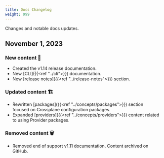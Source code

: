 ```yaml
---
title: Docs Changelog
weight: 999
---
```


Changes and notable docs updates.

<!---
new: 🎉
changed/fixed: 🏗️
removed: 🗑️
moved: 🗺️
-->

## November 1, 2023

### New content 🎉
* Created the v1.14 release documentation.  
* New [CLI]({{<ref "../cli">}}) documentation.  
* New [release notes]({{<ref "../release-notes">}}) section.  

### Updated content 🏗️

* Rewritten [packages]({{<ref "../concepts/packages">}}) section focused on Crossplane configuration packages.
* Expanded [providers]({{<ref "../concepts/providers">}}) content related to using Provider packages.

### Removed content 🗑️ 
* Removed end of support v1.11 documentation. Content archived on GitHub.
